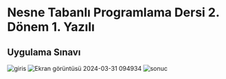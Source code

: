 # Nesne Tabanlı Programlama Dersi 2. Dönem 1. Yazılı
##  Uygulama Sınavı
![giris](https://github.com/nuritiras/UygulamaSinavi2Donem1Yazili/assets/47992544/8865bd80-0d4e-4f90-b8cf-6e6f4ab6278d)
![Ekran görüntüsü 2024-03-31 094934](https://github.com/nuritiras/UygulamaSinavi2Donem1Yazili/assets/47992544/2e61dcb1-9fab-43f1-a5f3-1e6313d761ef)
![sonuc](https://github.com/nuritiras/UygulamaSinavi2Donem1Yazili/assets/47992544/4ea9af0b-e305-4eaa-adc7-67d4e945ac3c)
